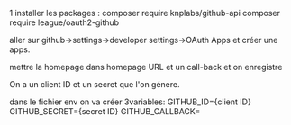 1 installer les packages :
composer require knplabs/github-api
composer require league/oauth2-github

aller sur github->settings->developer settings->OAuth Apps et créer une apps.

mettre la homepage dans homepage URL et un call-back et on enregistre

On a un client ID et un secret que l'on génere.

dans le fichier env on va créer 3variables:
GITHUB_ID={client ID}
GITHUB_SECRET={secret ID}
GITHUB_CALLBACK=